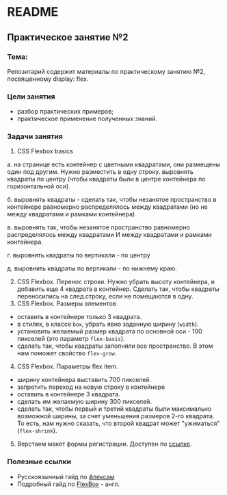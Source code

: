 # README

## Практическое занятие №2

### Тема:

Репозитарий содержит материалы по практическому занятию №2, посвященному display: flex.

### Цели занятия
- разбор практических примеров;
- практическое применение полученных знаний.

### Задачи занятия

1. CSS Flexbox basics

  а. на странице есть контейнер с цветными квадратами, они размещены один под другим. Нужно разместить в одну строку.
   выровнять квадраты по центру (чтобы квадраты были в центре контейнера по горизонтальной оси)

  б. выровнять квадраты - сделать так, чтобы незанятое пространство в контейнере равномерно распределялось между квадратами (но не между квадратами и рамками контейнера)

  в. выровнять так, чтобы незанятое пространство равномерно распределялось между квадратами И между квадратами и рамками контейнера.

  г. выровнять квадраты по вертикали - по центру

  д. выровнять квадраты по вертикали - по нижнему краю.

2. CSS Flexbox. Перенос строки. Нужно убрать высоту контейнера, и добавить еще 4 квадрата в контейнер. Сделать так, чтобы квадраты переносились на след.строку, если не помещаются в одну.
3. CSS Flexbox. Размеры элементов
  - оставить в контейнере только 3 квадрата.
  - в стилях, в классе `box`, убрать явно заданную ширину (`width`).
  - установить желаемый размер квадрата по основной оси - 100 пикселей (это параметр `flex-basis`).
  - сделать так, чтобы квадраты заполняли все пространство. В этом нам поможет свойство `flex-grow`.
4. CSS Flexbox. Параметры flex item.
  - ширину контейнера выставить 700 пикселей.
  - запретить переход на новую строку в контейнере
  - оставить в контейнере 3 квадрата.
  - сделать им желаемую ширину 300 пикселей.
  - сделать так, чтобы первый и третий квадраты были максимально возможной ширины, за счет уменьшения размеров 2-го квадрата. То есть, нам нужно сказать, что второй квадрат может "ужиматься" (`flex-shrink`).
5. Верстаем макет формы регистрации. Доступен по [ссылке](https://www.figma.com/file/vZH9KSQgQfifJbwUm17arv/Sign-Up-Form-(Community)?type=design&node-id=3%3A2&mode=design&t=BeQtPC8ewM23vFpN-1).

### Полезные ссылки
 - Русскоязычный гайд по [флексам](https://medium.com/@stasonmars/%D0%B2%D0%B5%CC%88%D1%80%D1%81%D1%82%D0%BA%D0%B0-%D0%BD%D0%B0-flexbox-%D0%B2-css-%D0%BF%D0%BE%D0%BB%D0%BD%D1%8B%D0%B8%CC%86-%D1%81%D0%BF%D1%80%D0%B0%D0%B2%D0%BE%D1%87%D0%BD%D0%B8%D0%BA-e26662cf87e0)
 - Подробный гайд по [FlexBox](https://css-tricks.com/snippets/css/a-guide-to-flexbox/) - англ.